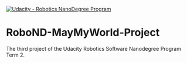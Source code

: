 [![Udacity - Robotics NanoDegree Program](https://s3-us-west-1.amazonaws.com/udacity-robotics/Extra+Images/RoboND_flag.png)](https://www.udacity.com/robotics)

# RoboND-MayMyWorld-Project

The third project of the Udacity Robotics Software Nanodegree Program Term 2.
